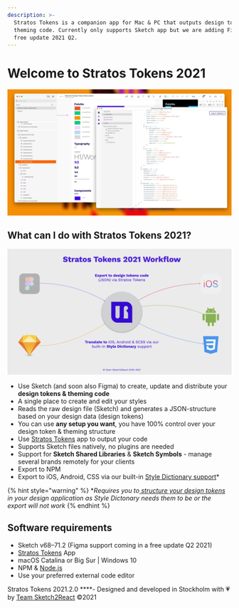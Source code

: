 ```yaml
---
description: >-
  Stratos Tokens is a companion app for Mac & PC that outputs design tokens &
  theming code. Currently only supports Sketch app but we are adding Figma in a
  free update 2021 Q2.
---
```


# Welcome to Stratos Tokens 2021

![](.gitbook/assets/tokens2021-hero.jpg)

## What can I do with Stratos Tokens 2021?

![Figma support coming later Q2 2021](.gitbook/assets/stratos-tokens-presentation-2020-shorter.001.jpeg)

* Use Sketch \(and soon also Figma\) to create, update and distribute your **design tokens & theming code**
* A single place to create and edit your styles
* Reads the raw design file \(Sketch\) and generates a JSON-structure based on your design data \(design tokens\)
* You can use **any setup you want**, you have 100% control over your design token & theming structure
* Use [Stratos Tokens](https://marketplace.sketch2react.io/product/stratos-tokens-pre-release/) app to output your code
* Supports Sketch files natively, no plugins are needed
* Support for **Sketch Shared Libraries** & **Sketch Symbols** - manage several brands remotely for your clients
* Export to NPM
* Export to iOS, Android, CSS via our built-in [Style Dictionary support](https://amzn.github.io/style-dictionary/#/)\*

{% hint style="warning" %}
\*_Requires you to_[ _structure your design tokens_](https://amzn.github.io/style-dictionary/#/properties?id=examples) _in your design application as Style Dictonary needs them to be or the export will not work_
{% endhint %}

## Software requirements

* Sketch v68–71.2 \(Figma support coming in a free update Q2 2021\)
* [Stratos Tokens](https://marketplace.sketch2react.io/product/stratos-tokens-pre-release/) App
* macOS Catalina or Big Sur \| Windows 10
* NPM & [Node.js](https://nodejs.org/en/download/)
* Use your preferred external code editor

Stratos Tokens 2021.2.0 ****- Designed and developed in Stockholm with 💗 by [Team Sketch2React](https://sketch2react.io) ©2021

